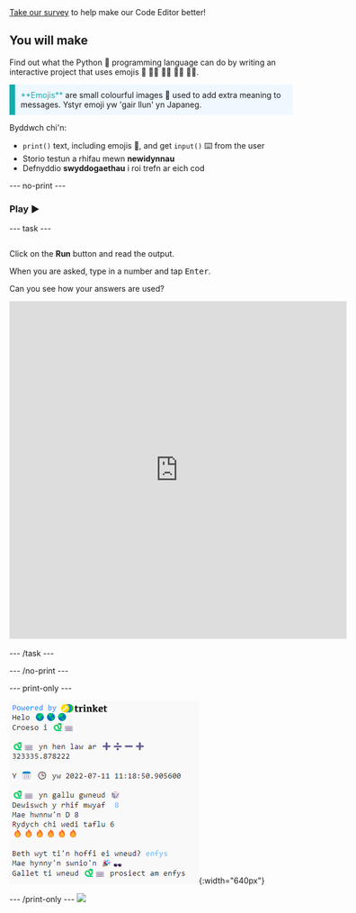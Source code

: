 <div class="c-survey-banner" style="width:100%">
  <a class="c-survey-banner__link" href="https://form.raspberrypi.org/f/code-editor-feedback" target="_blank">Take our survey</a> to help make our Code Editor better!
</div>

## You will make

Find out what the Python 🐍 programming language can do by writing an interactive project that uses emojis 🙌 🙌🏼 🙌🏽 🙌🏾 🙌🏿.

<p style="border-left: solid; border-width:10px; border-color: #0faeb0; background-color: aliceblue; padding: 10px;">
<span style="color: #0faeb0">**Emojis**</span> are small colourful images 🥰 used to add extra meaning to messages. Ystyr emoji yw 'gair llun' yn Japaneg.
</p>

Byddwch chi'n:

+ `print()` text, including emojis 🚀, and get `input()` ⌨️ from the user
+ Storio testun a rhifau mewn **newidynnau**
+ Defnyddio **swyddogaethau** i roi trefn ar eich cod

--- no-print ---

### Play ▶️

--- task ---

<div style="display: flex; flex-wrap: wrap">
<div style="flex-basis: 175px; flex-grow: 1">  

Click on the **Run** button and read the output.

  When you are asked, type in a number and tap <kbd>Enter</kbd>. 

Can you see how your answers are used?

<iframe src="https://editor.raspberrypi.org/en/embed/viewer/hello-world-solution" width="600" height="600" frameborder="0" marginwidth="0" marginheight="0" allowfullscreen>
</iframe>
</div>
</div>

--- /task ---

--- /no-print ---

--- print-only ---

![Completed project showing example code on the code editor](images/showcase_static.png){:width="640px"}

--- /print-only --- ![](http://code.org/api/hour/begin_codeclub_hworld.png)